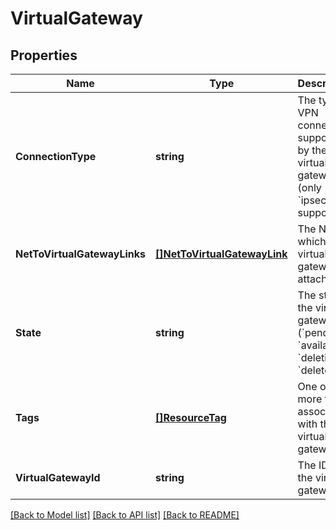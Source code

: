 # VirtualGateway

## Properties

Name | Type | Description | Notes
------------ | ------------- | ------------- | -------------
**ConnectionType** | **string** | The type of VPN connection supported by the virtual gateway (only &#x60;ipsec.1&#x60; is supported). | [optional] 
**NetToVirtualGatewayLinks** | [**[]NetToVirtualGatewayLink**](NetToVirtualGatewayLink.md) | The Net to which the virtual gateway is attached. | [optional] 
**State** | **string** | The state of the virtual gateway (&#x60;pending&#x60; \\| &#x60;available&#x60; \\| &#x60;deleting&#x60; \\| &#x60;deleted&#x60;). | [optional] 
**Tags** | [**[]ResourceTag**](ResourceTag.md) | One or more tags associated with the virtual gateway. | [optional] 
**VirtualGatewayId** | **string** | The ID of the virtual gateway. | [optional] 

[[Back to Model list]](../README.md#documentation-for-models) [[Back to API list]](../README.md#documentation-for-api-endpoints) [[Back to README]](../README.md)



